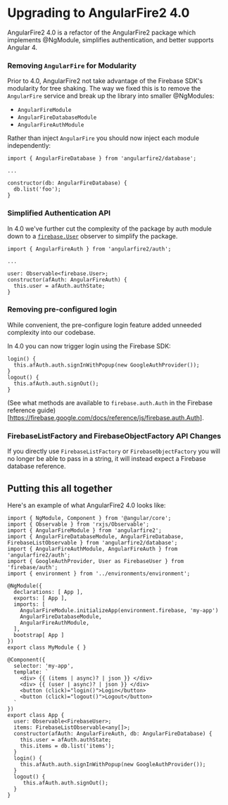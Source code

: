 # Upgrading to AngularFire2 4.0

AngularFire2 4.0 is a refactor of the AngularFire2 package which implements
@NgModule, simplifies authentication, and better supports Angular 4.

### Removing `AngularFire` for Modularity

Prior to 4.0, AngularFire2 not take advantage of the Firebase SDK's modularity for tree shaking. The way we fixed this is to remove the `AngularFire` service and break up the library into smaller @NgModules:

* `AngularFireModule`
* `AngularFireDatabaseModule`
* `AngularFireAuthModule`

Rather than inject `AngularFire` you should now inject each module independently:

```
import { AngularFireDatabase } from 'angularfire2/database';

...

constructor(db: AngularFireDatabase) {
  db.list('foo');
}
```

### Simplified Authentication API

In 4.0 we've further cut the complexity of the package by auth module down to a [`firebase.User`](https://firebase.google.com/docs/reference/js/firebase.User) observer to simplify the package.

```
import { AngularFireAuth } from 'angularfire2/auth';

...

user: Observable<firebase.User>;
constructor(afAuth: AngularFireAuth) {
  this.user = afAuth.authState;
}
```

### Removing pre-configured login

While convenient, the pre-configure login feature added unneeded complexity into our codebase.

In 4.0 you can now trigger login using the Firebase SDK:

```
login() {
  this.afAuth.auth.signInWithPopup(new GoogleAuthProvider());
}
logout() {
  this.afAuth.auth.signOut();
}
```

(See what methods are available to `firebase.auth.Auth` in the Firebase reference guide)[https://firebase.google.com/docs/reference/js/firebase.auth.Auth].

### FirebaseListFactory and FirebaseObjectFactory API Changes

If you directly use `FirebaseListFactory` or `FirebaseObjectFactory` you will no longer be able to pass in a string, it will instead expect a Firebase database reference.

## Putting this all together

Here's an example of what AngularFire2 4.0 looks like:

```
import { NgModule, Component } from '@angular/core';
import { Observable } from 'rxjs/Observable';
import { AngularFireModule } from 'angularfire2';
import { AngularFireDatabaseModule, AngularFireDatabase, FirebaseListObservable } from 'angularfire2/database';
import { AngularFireAuthModule, AngularFireAuth } from 'angularfire2/auth';
import { GoogleAuthProvider, User as FirebaseUser } from 'firebase/auth';
import { environment } from '../environments/environment';

@NgModule({
  declarations: [ App ],
  exports: [ App ],
  imports: [ 
    AngularFireModule.initializeApp(environment.firebase, 'my-app')
    AngularFireDatabaseModule,
    AngularFireAuthModule,
  ],
  bootstrap[ App ]
})
export class MyModule { }

@Component({
  selector: 'my-app',
  template: `
    <div> {{ (items | async)? | json }} </div>
    <div> {{ (user | async)? | json }} </div>
    <button (click)="login()">Login</button>
    <button (click)="logout()">Logout</button>
  `
})
export class App {
  user: Observable<FirebaseUser>;
  items: FirebaseListObservable<any[]>;
  constructor(afAuth: AngularFireAuth, db: AngularFireDatabase) {
    this.user = afAuth.authState;
    this.items = db.list('items');
  }
  login() {
    this.afAuth.auth.signInWithPopup(new GoogleAuthProvider());
  }
  logout() {
     this.afAuth.auth.signOut();
  }
}
```
